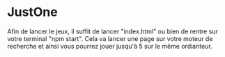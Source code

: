 # JustOne

Afin de lancer le jeux, il suffit de lancer "index.html" ou bien de rentre sur votre terminal "npm start". Cela va lancer une page sur votre moteur de recherche et ainsi vous pourrez jouer jusqu'à 5 sur le même ordianteur.

